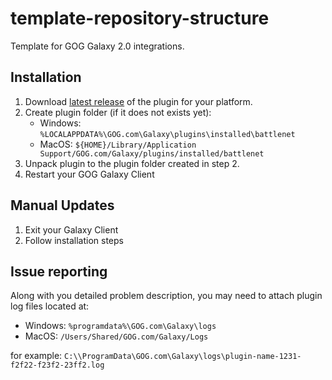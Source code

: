 # template-repository-structure
Template for GOG Galaxy 2.0 integrations.

## Installation
1. Download [latest release](https://github.com/FriendsOfGalaxy/galaxy-integration-battlenet/releases) of the plugin for your platform.
2. Create plugin folder (if it does not exists yet):
	- Windows: `%LOCALAPPDATA%\GOG.com\Galaxy\plugins\installed\battlenet`
	- MacOS: `${HOME}/Library/Application Support/GOG.com/Galaxy/plugins/installed/battlenet`
3. Unpack plugin to the plugin folder created in step 2.
4. Restart your GOG Galaxy Client

## Manual Updates
1. Exit your Galaxy Client
2. Follow installation steps

## Issue reporting
Along with you detailed problem description, you may need to attach plugin log files located at:
- Windows: `%programdata%\GOG.com\Galaxy\logs`
- MacOS: `/Users/Shared/GOG.com/Galaxy/Logs`

for example:
`C:\\ProgramData\GOG.com\Galaxy\logs\plugin-name-1231-f2f22-f23f2-23ff2.log`

